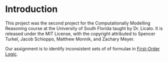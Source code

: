 # Introduction

This project was the second project for the Computationally Modelling Reasoning
course at the University of South Florida taught by Dr. Licato.
It is released under the MIT License, with the copyright attributed to Spencer
Turkel, Jacob Schioppo, Matthew Monnik, and Zachary Meyer.

Our assignment is to identify inconsistent sets of of formulae in
[First-Order Logic](https://en.wikipedia.org/wiki/First-order_logic).
